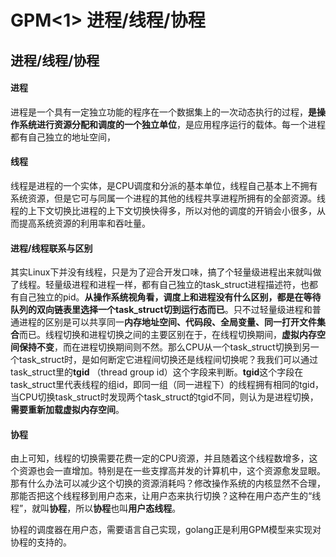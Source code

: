 # GPM<1>  进程/线程/协程

## 进程/线程/协程

#### 进程

进程是一个具有一定独立功能的程序在一个数据集上的一次动态执行的过程，**是操作系统进行资源分配和调度的一个独立单位**，是应用程序运行的载体。每一个进程都有自己独立的地址空间，

#### 线程

线程是进程的一个实体，是CPU调度和分派的基本单位，线程自己基本上不拥有系统资源，但是它可与同属一个进程的其他的线程共享进程所拥有的全部资源。线程的上下文切换比进程的上下文切换快得多，所以对他的调度的开销会小很多，从而提高系统资源的利用率和吞吐量。

#### 进程/线程联系与区别

其实Linux下并没有线程，只是为了迎合开发口味，搞了个轻量级进程出来就叫做了线程。轻量级进程和进程一样，都有自己独立的task\_struct进程描述符，也都有自己独立的pid。**从操作系统视角看，调度上和进程没有什么区别，都是在等待队列的双向链表里选择一个task\_struct切到运行态而已**。只不过轻量级进程和普通进程的区别是可以共享同一**内存地址空间、代码段、全局变量、同一打开文件集合**而已。线程切换和进程切换之间的主要区别在于，在线程切换期间，**虚拟内存空间保持不变**，而在进程切换期间则不然。那么CPU从一个task\_struct切换到另一个task\_struct时，是如何断定它进程间切换还是线程间切换呢？我我们可以通过task\_struct里的**tgid** （thread group id）这个字段来判断。**tgid**这个字段在task\_struct里代表线程的组id，即同一组（同一进程下）的线程拥有相同的tgid，当CPU切换task\_struct时发现两个task\_struct的tgid不同，则认为是进程切换，**需要重新加载虚拟内存空间**。

#### 协程

由上可知，线程的切换需要花费一定的CPU资源，并且随着这个线程数增多，这个资源也会一直增加。特别是在一些支撑高并发的计算机中，这个资源愈发显眼。那有什么办法可以减少这个切换的资源消耗吗？修改操作系统的内核显然不合理，那能否把这个线程移到用户态来，让用户态来执行切换？这种在用户态产生的“线程”，就叫**协程**，所以**协程**也叫**用户态线程**。

协程的调度器在用户态，需要语言自己实现，golang正是利用GPM模型来实现对协程的支持的。

